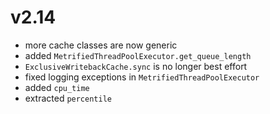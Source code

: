 # v2.14

* more cache classes are now generic
* added `MetrifiedThreadPoolExecutor.get_queue_length`
* `ExclusiveWritebackCache.sync` is no longer best effort
* fixed logging exceptions in `MetrifiedThreadPoolExecutor`
* added `cpu_time`
* extracted `percentile`
